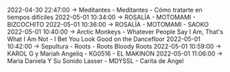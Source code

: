 2022-04-30 22:47:00 -> Meditantes - Meditantes - Cómo tratarte en tiempos difíciles
2022-05-01 10:34:00 -> ROSALÍA - MOTOMAMI - BIZCOCHITO
2022-05-01 10:36:00 -> ROSALÍA - MOTOMAMI - SAOKO
2022-05-01 10:40:00 -> Arctic Monkeys - Whatever People Say I Am, That's What I Am Not - I Bet You Look Good on the Dancefloor
2022-05-01 10:42:00 -> Sepultura - Roots - Roots Bloody Roots
2022-05-01 10:59:00 -> KAROL G y Mariah Angeliq - KG0516 - EL MAKINON
2022-05-01 11:06:00 -> Maria Daniela Y Su Sonido Lasser - MDYSSL - Carita de Angel
